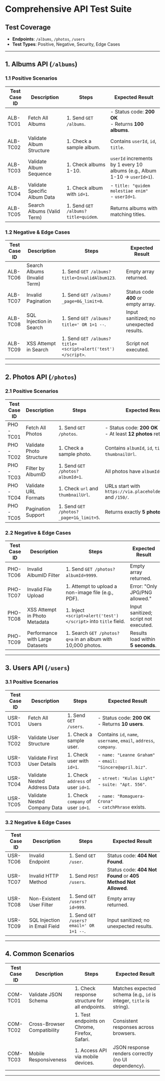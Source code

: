 # Comprehensive API Test Suite

## **Test Coverage**
- **Endpoints**: `/albums`, `/photos`, `/users`
- **Test Types**: Positive, Negative, Security, Edge Cases

---

## **1. Albums API** (`/albums`)

### **1.1 Positive Scenarios**
| Test Case ID | Description                              | Steps                                                                 | Expected Result                                                                 |
|--------------|------------------------------------------|-----------------------------------------------------------------------|---------------------------------------------------------------------------------|
| ALB-TC01     | Fetch All Albums                         | 1. Send `GET /albums`.                                               | - Status code: **200 OK** <br>- Returns **100 albums**.                         |
| ALB-TC02     | Validate Album Structure                 | 1. Check a sample album.                                             | Contains `userId`, `id`, `title`.                                               |
| ALB-TC03     | Validate Album Sequence                  | 1. Check albums 1-10.                                                | `userId` increments by 1 every 10 albums (e.g., Album 1-10 → `userId=1`).       |
| ALB-TC04     | Validate Specific Album Data             | 1. Check album with `id=1`.                                           | - `title: "quidem molestiae enim"` <br>- `userId=1`.                            |
| ALB-TC05     | Search Albums (Valid Term)               | 1. Send `GET /albums?title=quidem`.                                  | Returns albums with matching titles.                                            |

### **1.2 Negative & Edge Cases**
| Test Case ID | Description                              | Steps                                                                 | Expected Result                                                                 |
|--------------|------------------------------------------|-----------------------------------------------------------------------|---------------------------------------------------------------------------------|
| ALB-TC06     | Search Albums (Invalid Term)             | 1. Send `GET /albums?title=InvalidAlbum123`.                          | Empty array returned.                                                           |
| ALB-TC07     | Invalid Pagination                       | 1. Send `GET /albums?_page=0&_limit=0`.                               | Status code **400** or empty array.                                             |
| ALB-TC08     | SQL Injection in Search                  | 1. Send `GET /albums?title=' OR 1=1 --`.                              | Input sanitized; no unexpected results.                                         |
| ALB-TC09     | XSS Attempt in Search                    | 1. Send `GET /albums?title=<script>alert('test')</script>`.           | Script not executed.                                                            |

---

## **2. Photos API** (`/photos`)

### **2.1 Positive Scenarios**
| Test Case ID | Description                              | Steps                                                                 | Expected Result                                                                 |
|--------------|------------------------------------------|-----------------------------------------------------------------------|---------------------------------------------------------------------------------|
| PHO-TC01     | Fetch All Photos                         | 1. Send `GET /photos`.                                               | - Status code: **200 OK** <br>- At least **12 photos** returned.                |
| PHO-TC02     | Validate Photo Structure                 | 1. Check a sample photo.                                             | Contains `albumId`, `id`, `title`, `url`, `thumbnailUrl`.                       |
| PHO-TC03     | Filter by AlbumID                        | 1. Send `GET /photos?albumId=1`.                                     | All photos have `albumId=1`.                                                    |
| PHO-TC04     | Validate URL Formats                     | 1. Check `url` and `thumbnailUrl`.                                   | URLs start with `https://via.placeholder.com/600/` and `/150/`.                 |
| PHO-TC05     | Pagination Support                       | 1. Send `GET /photos?_page=1&_limit=5`.                              | Returns exactly **5 photos**.                                                   |

### **2.2 Negative & Edge Cases**
| Test Case ID | Description                              | Steps                                                                 | Expected Result                                                                 |
|--------------|------------------------------------------|-----------------------------------------------------------------------|---------------------------------------------------------------------------------|
| PHO-TC06     | Invalid AlbumID Filter                   | 1. Send `GET /photos?albumId=9999`.                                  | Empty array returned.                                                           |
| PHO-TC07     | Invalid File Upload                      | 1. Attempt to upload a non-image file (e.g., PDF).                   | Error: "Only JPG/PNG allowed."                                                  |
| PHO-TC08     | XSS Attempt in Photo Metadata            | 1. Inject `<script>alert('test')</script>` into `title` field.        | Input sanitized; script not executed.                                           |
| PHO-TC09     | Performance with Large Datasets          | 1. Search `GET /photos?q=a` in an album with 10,000 photos.          | Results load within **5 seconds**.                                              |

---

## **3. Users API** (`/users`)

### **3.1 Positive Scenarios**
| Test Case ID | Description                              | Steps                                                                 | Expected Result                                                                 |
|--------------|------------------------------------------|-----------------------------------------------------------------------|---------------------------------------------------------------------------------|
| USR-TC01     | Fetch All Users                          | 1. Send `GET /users`.                                                | - Status code: **200 OK** <br>- Returns **10 users**.                           |
| USR-TC02     | Validate User Structure                  | 1. Check a sample user.                                              | Contains `id`, `name`, `username`, `email`, `address`, `company`.               |
| USR-TC03     | Validate First User Details              | 1. Check user with `id=1`.                                            | - `name: "Leanne Graham"` <br>- `email: "Sincere@april.biz"`.                   |
| USR-TC04     | Validate Nested Address Data             | 1. Check `address` of user `id=1`.                                   | - `street: "Kulas Light"` <br>- `suite: "Apt. 556"`.                            |
| USR-TC05     | Validate Nested Company Data             | 1. Check `company` of user `id=1`.                                   | - `name: "Romaguera-Crona"` <br>- `catchPhrase` exists.                         |

### **3.2 Negative & Edge Cases**
| Test Case ID | Description                              | Steps                                                                 | Expected Result                                                                 |
|--------------|------------------------------------------|-----------------------------------------------------------------------|---------------------------------------------------------------------------------|
| USR-TC06     | Invalid Endpoint                         | 1. Send `GET /user`.                                                 | Status code: **404 Not Found**.                                                 |
| USR-TC07     | Invalid HTTP Method                      | 1. Send `POST /users`.                                               | Status code: **404 Not Found** or **405 Method Not Allowed**.                   |
| USR-TC08     | Non-Existent User Filter                 | 1. Send `GET /users?id=999`.                                         | Empty array returned.                                                           |
| USR-TC09     | SQL Injection in Email Field             | 1. Send `GET /users?email=' OR 1=1 --`.                              | Input sanitized; no unexpected results.                                         |

---

## **4. Common Scenarios**
| Test Case ID | Description                              | Steps                                                                 | Expected Result                                                                 |
|--------------|------------------------------------------|-----------------------------------------------------------------------|---------------------------------------------------------------------------------|
| COM-TC01     | Validate JSON Schema                     | 1. Check response structure for all endpoints.                        | Matches expected schema (e.g., `id` is integer, `title` is string).             |
| COM-TC02     | Cross-Browser Compatibility              | 1. Test endpoints on Chrome, Firefox, Safari.                        | Consistent responses across browsers.                                           |
| COM-TC03     | Mobile Responsiveness                    | 1. Access API via mobile devices.                                    | JSON response renders correctly (no UI dependency).                             |

---
